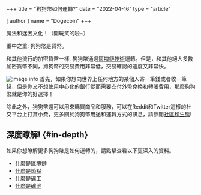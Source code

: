 +++
title = "狗狗幣如何運轉?"
date = "2022-04-16"
type = "article"

[ author ]
  name = "Dogecoin"
+++

魔法和迷因文化！（開玩笑的啦~）

重中之重: 狗狗幣是貨幣。  

和其他流行的加密貨幣一樣, 狗狗幣通過[區塊鏈技術](/zh-cn/dogepedia/articles/what-is-a-blockchain)運轉。但是，和其他絕大多數加密貨幣不同，狗狗幣的交易費用非常低，交易確認的速度又非常快。

![image info](/assets/images/dogepedia/11.png)
首先，如果你想向世界上任何地方的某個人寄一筆錢或者收一筆錢，但是你又不想使用中心化的銀行從而需要支付外幣兌換和轉賬費用，那麼狗狗幣就是你的好選擇！

除此之外，狗狗幣還可以用來購買商品和服務，可以在Reddit和Twitter這樣的社交平台上打賞小費，更多關於狗狗幣用途和運轉方式的訊息，請參閱[社區和生態](/zh-cn/dogepedia/#community-and-ecosystem)!

## 深度瞭解! {#in-depth}
如果你想瞭解更多狗狗幣是如何運轉的，請點擊查看以下更深入的資料。

* [什麼是區塊鏈](/zh-cn/dogepedia/articles/what-is-a-blockchain)
* [什麼是節點](/zh-cn/dogepedia/articles/what-is-a-node)
* [什麼是礦工](/zh-cn/dogepedia/articles/what-is-a-miner)
* [什麼是礦池](/zh-cn/dogepedia/articles/what-is-a-mining-pool)
